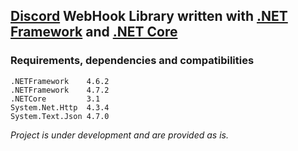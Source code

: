##	[Discord](https://discordapp.com/) WebHook Library written with [.NET Framework](https://dotnet.microsoft.com/) and [.NET Core](https://dotnet.microsoft.com/)


### Requirements, dependencies and compatibilities
```
.NETFramework    4.6.2
.NETFramework    4.7.2
.NETCore         3.1
System.Net.Http  4.3.4
System.Text.Json 4.7.0
```


*Project is under development and are provided as is.*